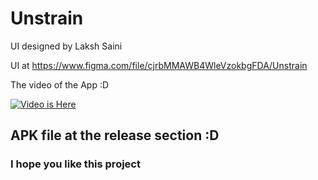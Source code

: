 # Unstrain

UI designed by Laksh Saini

UI at https://www.figma.com/file/cjrbMMAWB4WleVzokbgFDA/Unstrain


The video of the App :D

<a href="https://drive.google.com/file/d/1LL6WKSZnSBFMQ-gL7Ifky-ERXwe88HSK/view?usp=sharing" title="Video"><img src="{image-url}" alt="Video is Here" /></a>

## APK file at the release section :D


### I hope you like this project
